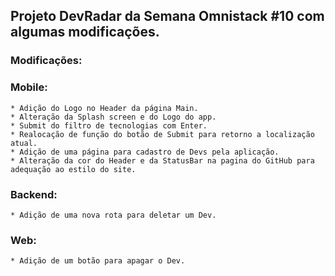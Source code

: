 
## Projeto DevRadar da Semana Omnistack #10 com algumas modificações.

### Modificações:

  ### Mobile:
    * Adição do Logo no Header da página Main.
    * Alteração da Splash screen e do Logo do app.
    * Submit do filtro de tecnologias com Enter.
    * Realocação de função do botão de Submit para retorno a localização atual.
    * Adição de uma página para cadastro de Devs pela aplicação.
    * Alteração da cor do Header e da StatusBar na pagina do GitHub para adequação ao estilo do site.
  
  ### Backend:
    * Adição de uma nova rota para deletar um Dev.
  
  ### Web:
    * Adição de um botão para apagar o Dev.
